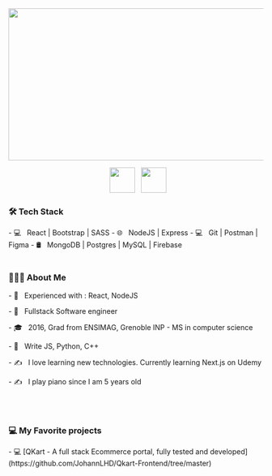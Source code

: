 <div align="center">
  <img src="https://media.giphy.com/media/dWesBcTLavkZuG35MI/giphy.gif" width="600" height="300"/>
</div>
<p align="center">
&nbsp; <a href="https://www.linkedin.com/in/johann-lehuede-731078106" target="_blank" rel="noopener noreferrer"><img src="https://img.icons8.com/plasticine/100/000000/linkedin.png" width="50" /></a>
&nbsp; <a href="mailto:lehuedejo@gmail.com" target="_blank" rel="noopener noreferrer"><img src="https://img.icons8.com/plasticine/100/000000/gmail.png"  width="50" /></a>
 </p>
 
 <h3> 🛠 Tech Stack</h3>
- 💻 &nbsp; React | Bootstrap | SASS
- 🌐 &nbsp; NodeJS | Express
- 💻 &nbsp; Git | Postman | Figma
- 🛢 &nbsp; MongoDB | Postgres | MySQL | Firebase
<br>
</br>
<h3> 👨🏻‍💻 About Me </h3>
<p> - 🔭 &nbsp; Experienced with : React, NodeJS </p>
<p> - 🤔 &nbsp; Fullstack Software engineer </p>
<p> - 🎓 &nbsp; 2016, Grad from ENSIMAG, Grenoble INP - MS in computer science </p>
<p> - 🌱 &nbsp; Write JS, Python, C++ </p>
<p> - ✍️ &nbsp; I love learning new technologies. Currently learning Next.js on Udemy </p>
<p> - ✍️ &nbsp; I play piano since I am 5 years old </p>
<br>
</br>
<h3> 💻 My Favorite projects</h3>
- 💻 [QKart - A full stack Ecommerce portal, fully tested and developed](https://github.com/JohannLHD/Qkart-Frontend/tree/master)



